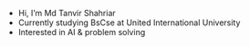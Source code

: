 - Hi, I’m Md Tanvir Shahriar
- Currently studying BsCse at United International University
- Interested in AI & problem solving

